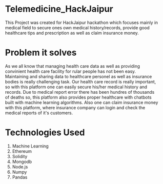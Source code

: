 # Telemedicine_HackJaipur

This Project was created for HackJaipur hackathon which focuses mainly in medical field to secure ones own medical history/records, provide good healthcare tips and prescription as well as claim insurance money.

# Problem it solves
As we all know that managing health care data as well as providing convinient health care facility for rular people has not been easy.
Maintaining and sharing data to healthcare personel as well as insurance bodies is really challenging task. Our health care record is really important, so with this platform one can easily secure his/her medical history and records. Due to medical report error there has been hundres of thousands of deaths so, this platform also provides proper healthcare with chatbots built with machine learning algorithms. Also one can claim insurance money with this platform, where insurance company can login and check the medical reports of it's customers.
  
  
  # Technologies Used
  
  1. Machine Learning</br>
  2. Ethereum</br>
  3. Solidity</br>
  4. Mongodb</br>
  5. Node.js</br>
  6. Numpy
  7. Pandas
  
  
  
